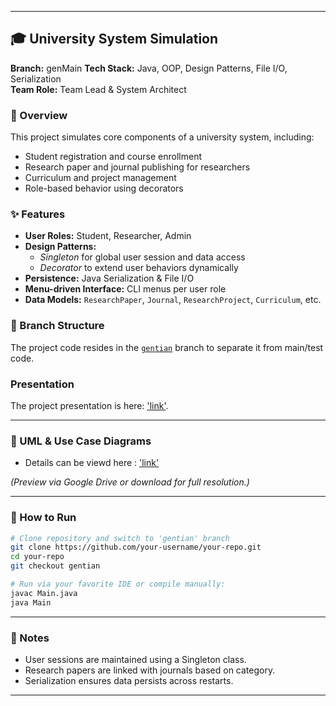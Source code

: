 
---

## 🎓 University System Simulation

**Branch:** genMain
**Tech Stack:** Java, OOP, Design Patterns, File I/O, Serialization  
**Team Role:** Team Lead & System Architect

### 🧠 Overview
This project simulates core components of a university system, including:
- Student registration and course enrollment
- Research paper and journal publishing for researchers
- Curriculum and project management
- Role-based behavior using decorators

### ✨ Features
- **User Roles:** Student, Researcher, Admin  
- **Design Patterns:**  
  - *Singleton* for global user session and data access  
  - *Decorator* to extend user behaviors dynamically  
- **Persistence:** Java Serialization & File I/O  
- **Menu-driven Interface:** CLI menus per user role  
- **Data Models:** `ResearchPaper`, `Journal`, `ResearchProject`, `Curriculum`, etc.

### 📂 Branch Structure
The project code resides in the [`gentian`](https://github.com/your-username/your-repo/tree/gentian) branch to separate it from main/test code.


### Presentation 
The project presentation is here: ['link'](https://www.canva.com/design/DAGaCADG-FI/KYreQ7L7SHnI0L78mQpLGA/edit?utm_content=DAGaCADG-FI&utm_campaign=designshare&utm_medium=link2&utm_source=sharebutton).


---

### 🧩 UML & Use Case Diagrams
-   Details can be viewd here : ['link'](https://drive.google.com/drive/folders/1FID5ETOeKHJKb75qXZpK4pnd9VnhRxHz?usp=share_link)
  

*(Preview via Google Drive or download for full resolution.)*

---

### 🚀 How to Run
```bash
# Clone repository and switch to 'gentian' branch
git clone https://github.com/your-username/your-repo.git
cd your-repo
git checkout gentian

# Run via your favorite IDE or compile manually:
javac Main.java
java Main
```

---

### 📌 Notes
- User sessions are maintained using a Singleton class.
- Research papers are linked with journals based on category.
- Serialization ensures data persists across restarts.

---
